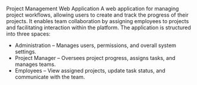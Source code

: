 Project Management Web Application
A web application for managing project workflows, allowing users to create and track the progress of their projects.
It enables team collaboration by assigning employees to projects and facilitating interaction within the platform. The application is structured into three spaces:
 * Administration – Manages users, permissions, and overall system settings.
 * Project Manager – Oversees project progress, assigns tasks, and manages teams.
 * Employees – View assigned projects, update task status, and communicate with the team.

